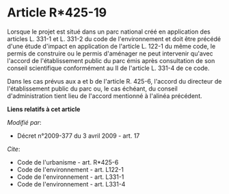 # Article R*425-19

Lorsque le projet est situé dans un parc national créé en application des articles L. 331-1 et L. 331-2 du code de
l'environnement et doit être précédé d'une étude d'impact en application de l'article L. 122-1 du même code, le permis de
construire ou le permis d'aménager ne peut intervenir qu'avec l'accord de l'établissement public du parc émis après
consultation de son conseil scientifique conformément au II de l'article L. 331-4 de ce code. 

Dans les cas prévus aux a et b de l'article R. 425-6, l'accord du directeur de l'établissement public du parc ou, le cas
échéant, du conseil d'administration tient lieu de l'accord mentionné à l'alinéa précédent.

**Liens relatifs à cet article**

_Modifié par_:

  - Décret n°2009-377 du 3 avril 2009 - art. 17

_Cite_:

  - Code de l'urbanisme - art. R*425-6
  - Code de l'environnement - art. L122-1
  - Code de l'environnement - art. L331-1
  - Code de l'environnement - art. L331-4
